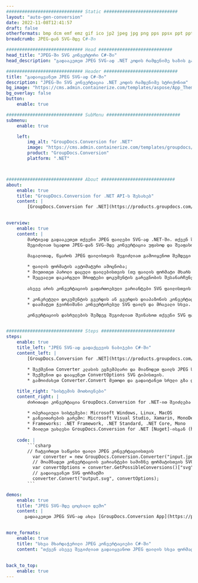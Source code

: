 ```yaml
---
############################# Static ############################
layout: "auto-gen-conversion"
date: 2022-11-08T12:41:57
draft: false
otherformats: bmp dcm emf emz gif ico jp2 jpeg jpg png pps ppsx ppt pptx psb psd svg svgz tga tif tiff webp wmf wmz
breadcrumb: JPEG-დან SVG-მდე C#-ში

############################# Head ############################
head_title: "JPEG-ში SVG კონვერტორი C#-ში"
head_description: "გადააკეთეთ JPEG SVG-ად .NET კოდის რამდენიმე ხაზის გამოყენებით. გამოიყენეთ GroupDocs Document Conversion API 160-ზე მეტი ფაილის ფორმატის გადასაყვანად."

############################# Header ############################
title: "გადაიყვანეთ JPEG SVG-ად C#-ში"
description: "JPEG-ში SVG კონვერტაცია .NET კოდის რამდენიმე სტრიქონით"
bg_image: "https://cms.admin.containerize.com/templates/aspose/App_Themes/V3/images/bg/header1.png"
bg_overlay: false
button:
    enable: true

############################# SubMenu ############################
submenu:
    enable: true

    left:
        img_alt: "GroupDocs.Conversion for .NET"
        image: "https://cms.admin.containerize.com/templates/groupdocs/images/product-logos/90x90-noborder/groupdocs-conversion-net.png"
        product: "GroupDocs.Conversion"
        platform: ".NET"



############################# About ############################
about:
    enable: true
    title: "GroupDocs.Conversion for .NET API-ს შესახებ"
    content: |
        [GroupDocs.Conversion for .NET](https://products.groupdocs.com/conversion/net/) შეიძლება გამოყენებულ იქნას Microsoft Word, Excel, PowerPoint, PDF, Visio და სხვა ფორმატების გადასაყვანად. GroupDocs.Conversion არის დამოუკიდებელი API, რომელიც შესაფერისია back-end და შიდა სისტემებისთვის, სადაც საჭიროა მაღალი შესრულება. ის არ არის დამოკიდებული რაიმე პროგრამულ უზრუნველყოფაზე, როგორიცაა Microsoft ან Open Office.
    

overview:
    enable: true
    content: |
        მარტივად გადააკეთეთ თქვენი JPEG ფაილები SVG-ად .NET-ში. თქვენ შეგიძლიათ გამოიყენოთ მხოლოდ რამდენიმე C# კოდის ხაზი თქვენს მიერ არჩეულ ნებისმიერ პლატფორმაზე, როგორიცაა - Windows, Linux, macOS.
        შეგიძლიათ სცადოთ JPEG-დან SVG-მდე კონვერტაცია უფასოდ და შეაფასოთ კონვერტაციის შედეგების ხარისხი. ფაილის კონვერტაციის მარტივ სცენარებთან ერთად, შეგიძლიათ სცადოთ უფრო მოწინავე ვარიანტები წყაროს JPEG ფაილის ჩატვირთვისა და გამომავალი SVG შედეგის შესანახად. 
        
        მაგალითად, წყაროს JPEG ფაილისთვის შეგიძლიათ გამოიყენოთ შემდეგი ჩატვირთვის ვარიანტები:

        * ფაილის ფორმატის ავტომატური ამოცნობა;
        * მიუთითეთ პაროლი დაცული ფაილებისთვის (თუ ფაილის ფორმატი მხარს უჭერს მას);
        * შეცვალეთ დაკარგული შრიფტები დოკუმენტის გარეგნობის შესანარჩუნებლად.
        
        ასევე არის კონვერტაციის გაფართოებული ვარიანტები SVG ფაილისთვის:

        * კონკრეტული დოკუმენტის გვერდის ან გვერდის დიაპაზონის კონვერტაცია;
        * დაამატეთ ჭვირნიშანი კონვერტირებულ SVG ფაილს და მრავალი სხვა.

        კონვერტაციის დასრულების შემდეგ შეგიძლიათ შეინახოთ თქვენი SVG ფაილი ფაილის ლოკალურ გზაზე ან მესამე მხარის საცავში, როგორიცაა FTP, Amazon S3, Google Drive, Dropbox და ა.შ. გთხოვთ გაითვალისწინოთ - გადააკეთოთ JPEG {{{{ TO}} არ არის საჭირო რაიმე დამატებითი პროგრამული უზრუნველყოფის დაყენება - როგორიცაა MS Office, Open Office, Adobe Acrobat Reader და ა.შ.


############################# Steps ############################
steps:
    enable: true
    title_left: "JPEG SVG-ად გადაქცევის ნაბიჯები C#-ში"
    content_left: |
        [GroupDocs.Conversion for .NET](https://products.groupdocs.com/conversion/net/) აადვილებს დეველოპერებს გადაიყვანონ JPEG ფაილი SVG-ად რამდენიმე სტრიქონის კოდით.
        
        * შექმენით Converter კლასის ეგზემპლარი და მიაწოდეთ ფაილს JPEG სრული გზა
        * შექმენით და დააყენეთ ConvertOptions SVG ტიპისთვის.
        * გამოიძახეთ Converter.Convert მეთოდი და გადაიტანეთ სრული გზა და ფორმატი (SVG) პარამეტრად.

    title_right: "სისტემის მოთხოვნები"
    content_right: |
        ძირითადი კონვერტაცია GroupDocs.Conversion for .NET-ით შეიძლება განხორციელდეს რამდენიმე მარტივი ნაბიჯით. ჩვენი API მხარდაჭერილია ყველა ძირითად პლატფორმაზე და ოპერაციულ სისტემაზე. ქვემოთ მოცემული კოდის შესრულებამდე დარწმუნდით, რომ თქვენს სისტემაში დაინსტალირებული გაქვთ შემდეგი წინაპირობები.

        * ოპერაციული სისტემები: Microsoft Windows, Linux, MacOS
        * განვითარების გარემო: Microsoft Visual Studio, Xamarin, MonoDevelop
        * Frameworks: .NET Framework, .NET Standard, .NET Core, Mono
        * მიიღეთ უახლესი GroupDocs.Conversion for .NET [Nuget]-ისგან (https://www.nuget.org/packages/groupdocs.conversion)
         
    code: |
        ```csharp    
        // ჩატვირთეთ საწყისი ფაილი JPEG კონვერტაციისთვის
          var converter = new GroupDocs.Conversion.Converter("input.jpeg");
          // მოამზადეთ კონვერტაციის ვარიანტები სამიზნე ფორმატისთვის SVG
          var convertOptions = converter.GetPossibleConversions()["svg"].ConvertOptions;
          // გადაიყვანეთ SVG ფორმატში
          converter.Convert("output.svg", convertOptions);
        ```

demos:
    enable: true
    title: "JPEG SVG-მდე ცოცხალი დემო"
    content: |
       გადააკეთეთ JPEG SVG-ად ახლა [GroupDocs.Conversion App](https://products.groupdocs.app/conversion/family) ვებსაიტის მონახულებით. ონლაინ დემოს აქვს შემდეგი უპირატესობები
          

more_formats:
    enable: true
    title: "სხვა მხარდაჭერილი JPEG კონვერტაციები C#-ში"
    content: "თქვენ ასევე შეგიძლიათ გადაიყვანოთ JPEG ფაილის სხვა ფორმატებში. გთხოვთ იხილოთ სია ქვემოთ."
       
       
back_to_top:
    enable: true
---
```

